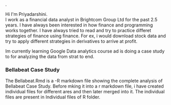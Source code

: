 .

Hi I'm Priyadarshini.  
I work as a financial data analyst in Brightcom Group Ltd for the past 2.5 years. I have always been interested in how finance and programming works together. 
I have always tried to read and try to practice differet strategies of finance using finance. 
For ex, i would download stock data and try to apply different strategies in derivatives to arrive at profit.

Im currently learning Google Data analytics course ad is doing a case study to for analyzing the data from strat to end.

### Bellabeat Case Study 

The Bellabeat.Rmd is a -R markdown file showing the complete analysis of Bellabeat Case Study. 
Before mking it into a r markdown file, i have created individual files for different ares and then later merged into it. The individual files are present in
Individual files of R folder.

<!---
Love-you-data/Love-you-data is a ✨ special ✨ repository because its `README.md` (this file) appears on your GitHub profile.
You can click the Preview link to take a look at your changes.
--->

